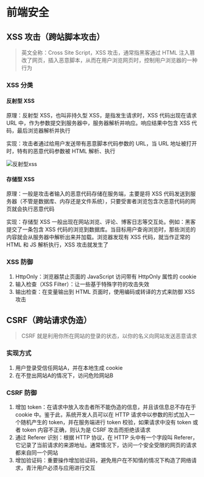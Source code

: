 # 前端安全

## XSS 攻击（跨站脚本攻击）

>   英文全称：Cross Site Script，XSS 攻击，通常指黑客通过 HTML 注入篡改了网页，插入恶意脚本，从而在用户浏览网页时，控制用户浏览器的一种行为

### XSS 分类

#### 反射型 XSS

原理：反射型 XSS，也叫非持久型 XSS，是指发生请求时，XSS 代码出现在请求 URL 中，作为参数提交到服务器中，服务器解析并响应。响应结果中包含 XSS 代码，最后浏览器解析并执行

实现：攻击者通过给用户发送带有恶意脚本代码参数的 URL，当 URL 地址被打开时，特有的恶意代码参数被 HTML 解析、执行

![反射型xss](https://user-gold-cdn.xitu.io/2020/1/2/16f6538735685647?imageslim)

#### 存储型 XSS

原理：一般是攻击者输入的恶意代码存储在服务端，主要是将 XSS 代码发送到服务器（不管是数据库、内存还是文件系统），只要受害者浏览包含次恶意代码的网页就会执行恶意代码

实现：存储型 XSS 一般出现在网站浏览、评论、博客日志等交互处。例如：黑客提交了一条包含 XSS 代码的浏览到数据库。当目标用户查询浏览时，那些浏览的内容就会从服务器中解析出来并加载。浏览器发现有 XSS 代码，就当作正常的 HTML 和 JS 解析执行，XSS 攻击就发生了

### XSS 防御

1.  HttpOnly：浏览器禁止页面的 JavaScript 访问带有 HttpOnly 属性的 cookie
2.  输入检查（XSS Filter）：让一些基于特殊字符的攻击失效
3.  输出检查：在变量输出到 HTML 页面时，使用编码或转译的方式来防御 XSS 攻击



## CSRF（跨站请求伪造）

>   CSRF 就是利用你所在网站的登录的状态，以你的名义向网站发送恶意请求

### 实现方式

1.  用户登录受信任网站A，并在本地生成 cookie
2.  在不登出网站A的情况下，访问危险网站B

### CSRF 防御

1.  增加 token：在请求中放入攻击者所不能伪造的信息，并且该信息总不存在于 cookie 中。鉴于此，系统开发人员可以在 HTTP 请求中以参数的形式加入一个随机产生的 token，并在服务端进行 token 校验，如果请求中没有 token 或者 token 内容不正确，则认为是 CSRF 攻击而拒绝该请求
2.  通过 Referer 识别：根据 HTTP 协议，在 HTTP 头中有一个字段叫 Referer，它记录了当前请求的来源地址。通常情况下，访问一个安全受限的网页的请求都来自同一个网站
3.  增加验证码：重要操作增加验证码，避免用户在不知情的情况下构造了网络请求，青汁用户必须与应用进行交互




